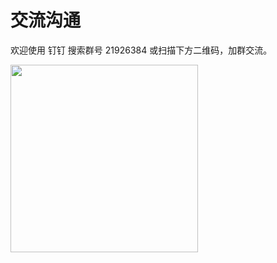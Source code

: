 # 交流沟通

欢迎使用 钉钉 搜索群号 21926384 或扫描下方二维码，加群交流。

<img src="https://img.alicdn.com/tfs/TB1BEBSafc3T1VjSZPfXXcWHXXa-876-1322.jpg" width="300" />